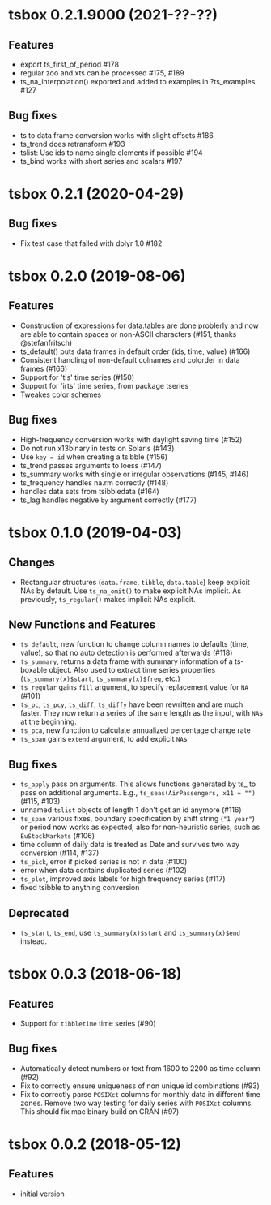 # tsbox 0.2.1.9000 (2021-??-??)


## Features

- export ts_first_of_period #178
- regular zoo and xts can be processed #175, #189
- ts_na_interpolation() exported and added to examples in ?ts_examples #127

## Bug fixes

- ts to data frame conversion works with slight offsets #186
- ts_trend does retransform #193
- tslist: Use ids to name single elements if possible #194
- ts_bind works with short series and scalars #197


# tsbox 0.2.1 (2020-04-29)

## Bug fixes

- Fix test case that failed with dplyr 1.0 #182


# tsbox 0.2.0 (2019-08-06)

## Features

- Construction of expressions for data.tables are done problerly and now
  are able to contain spaces or non-ASCII characters
  (#151, thanks @stefanfritsch)
- ts_default() puts data frames in default order (ids, time, value) (#166)
- Consistent handling of non-default colnames and colorder in data frames (#166)
- Support for 'tis' time series (#150)
- Support for 'irts' time series, from package tseries
- Tweakes color schemes

## Bug fixes

- High-frequency conversion works with daylight saving time (#152)
- Do not run x13binary in tests on Solaris (#143)
- Use `key = id` when creating a tsibble (#156)
- ts_trend passes arguments to loess (#147)
- ts_summary works with single or irregular observations (#145, #146)
- ts_frequency handles na.rm correctly (#148)
- handles data sets from tsibbledata (#164)
- ts_lag handles negative `by` argument correctly (#177)


# tsbox 0.1.0 (2019-04-03)

## Changes

- Rectangular structures (`data.frame`, `tibble`, `data.table`) keep explicit
  NAs by default. Use `ts_na_omit()` to make explicit NAs implicit. As
  previously, `ts_regular()` makes implicit NAs explicit.


## New Functions and Features

- `ts_default`, new function to change column names to defaults (time, value), so
  that no auto detection is performed afterwards (#118)
- `ts_summary`, returns a data frame with summary information of a ts-boxable
  object. Also used to extract time series properties (`ts_summary(x)$start`,
  `ts_summary(x)$freq`, etc.)
- `ts_regular` gains `fill` argument, to specify replacement value for `NA` (#101)
- `ts_pc`, `ts_pcy`, `ts_diff`, `ts_diffy` have been rewritten and are much
  faster. They now return a series of the same length as the input, with `NA`s
  at the beginning.
- `ts_pca`, new function to calculate annualized percentage change rate
- `ts_span` gains `extend` argument, to add explicit `NA`s


## Bug fixes

- `ts_apply` pass on arguments. This allows functions generated by ts_ to pass
  on additional arguments. E.g., `ts_seas(AirPassengers, x11 = "")` (#115, #103)
- unnamed `tslist` objects of length 1 don't get an id anymore (#116)
- `ts_span` various fixes, boundary specification by shift string (`"1 year"`)
  or period now works as expected, also for non-heuristic series, such as
  `EuStockMarkets` (#106)
- time column of daily data is treated as Date and survives two way conversion
  (#114, #137)
- `ts_pick`, error if picked series is not in data (#100)
- error when data contains duplicated series (#102)
- `ts_plot`, improved axis labels for high frequency series (#117)
- fixed tsibble to anything conversion


## Deprecated

- `ts_start`, `ts_end`, use `ts_summary(x)$start` and `ts_summary(x)$end`
  instead.


# tsbox 0.0.3 (2018-06-18)

## Features

- Support for `tibbletime` time series (#90)

## Bug fixes

- Automatically detect numbers or text from 1600 to 2200 as time column (#92)
- Fix to correctly ensure uniqueness of non unique id combinations (#93)
- Fix to correctly parse `POSIXct` columns for monthly data in different time
  zones. Remove two way testing for daily series with `POSIXct` columns. This
  should fix mac binary build on CRAN (#97)

# tsbox 0.0.2 (2018-05-12)

## Features

- initial version


